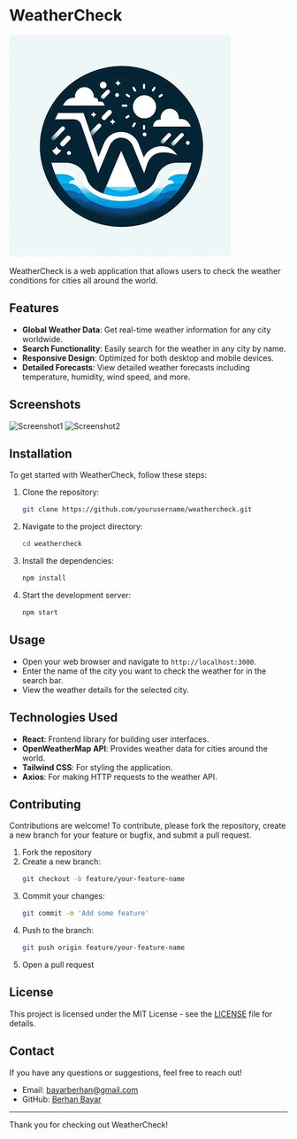 # WeatherCheck

<!-- <img src="assets/" alt="WeatherCheck Logo" width="200"> -->
![WeatherCheckLogo](/assets/logo-medium.jpg)

WeatherCheck is a web application that allows users to check the weather conditions for cities all around the world.

## Features

- **Global Weather Data**: Get real-time weather information for any city worldwide.
- **Search Functionality**: Easily search for the weather in any city by name.
- **Responsive Design**: Optimized for both desktop and mobile devices.
- **Detailed Forecasts**: View detailed weather forecasts including temperature, humidity, wind speed, and more.

## Screenshots

![Screenshot1](path-to-screenshot1.png)
![Screenshot2](path-to-screenshot2.png)

## Installation

To get started with WeatherCheck, follow these steps:

1. Clone the repository:
    ```bash
    git clone https://github.com/yourusername/weathercheck.git
    ```
2. Navigate to the project directory:
    ```bash
    cd weathercheck
    ```
3. Install the dependencies:
    ```bash
    npm install
    ```
4. Start the development server:
    ```bash
    npm start
    ```

## Usage

- Open your web browser and navigate to `http://localhost:3000`.
- Enter the name of the city you want to check the weather for in the search bar.
- View the weather details for the selected city.

## Technologies Used

- **React**: Frontend library for building user interfaces.
- **OpenWeatherMap API**: Provides weather data for cities around the world.
- **Tailwind CSS**: For styling the application.
- **Axios**: For making HTTP requests to the weather API.

## Contributing

Contributions are welcome! To contribute, please fork the repository, create a new branch for your feature or bugfix, and submit a pull request.

1. Fork the repository
2. Create a new branch:
    ```bash
    git checkout -b feature/your-feature-name
    ```
3. Commit your changes:
    ```bash
    git commit -m 'Add some feature'
    ```
4. Push to the branch:
    ```bash
    git push origin feature/your-feature-name
    ```
5. Open a pull request

## License

This project is licensed under the MIT License - see the [LICENSE](LICENSE) file for details.

## Contact

If you have any questions or suggestions, feel free to reach out!

- Email: bayarberhan@gmail.com
- GitHub: [Berhan Bayar](https://github.com/bayarberhan)

---

Thank you for checking out WeatherCheck!
